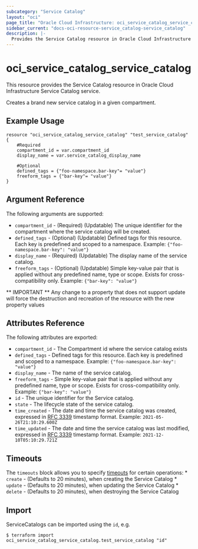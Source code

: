 ```yaml
---
subcategory: "Service Catalog"
layout: "oci"
page_title: "Oracle Cloud Infrastructure: oci_service_catalog_service_catalog"
sidebar_current: "docs-oci-resource-service_catalog-service_catalog"
description: |-
  Provides the Service Catalog resource in Oracle Cloud Infrastructure Service Catalog service
---
```


# oci_service_catalog_service_catalog
This resource provides the Service Catalog resource in Oracle Cloud Infrastructure Service Catalog service.

Creates a brand new service catalog in a given compartment.

## Example Usage

```hcl
resource "oci_service_catalog_service_catalog" "test_service_catalog" {
	#Required
	compartment_id = var.compartment_id
	display_name = var.service_catalog_display_name

	#Optional
	defined_tags = {"foo-namespace.bar-key"= "value"}
	freeform_tags = {"bar-key"= "value"}
}
```

## Argument Reference

The following arguments are supported:

* `compartment_id` - (Required) (Updatable) The unique identifier for the compartment where the service catalog will be created.
* `defined_tags` - (Optional) (Updatable) Defined tags for this resource. Each key is predefined and scoped to a namespace. Example: `{"foo-namespace.bar-key": "value"}` 
* `display_name` - (Required) (Updatable) The display name of the service catalog.
* `freeform_tags` - (Optional) (Updatable) Simple key-value pair that is applied without any predefined name, type or scope. Exists for cross-compatibility only. Example: `{"bar-key": "value"}` 


** IMPORTANT **
Any change to a property that does not support update will force the destruction and recreation of the resource with the new property values

## Attributes Reference

The following attributes are exported:

* `compartment_id` - The Compartment id where the service catalog exists
* `defined_tags` - Defined tags for this resource. Each key is predefined and scoped to a namespace. Example: `{"foo-namespace.bar-key": "value"}` 
* `display_name` - The name of the service catalog.
* `freeform_tags` - Simple key-value pair that is applied without any predefined name, type or scope. Exists for cross-compatibility only. Example: `{"bar-key": "value"}` 
* `id` - The unique identifier for the Service catalog.
* `state` - The lifecycle state of the service catalog.
* `time_created` - The date and time the service catalog was created, expressed in [RFC 3339](https://tools.ietf.org/html/rfc3339) timestamp format.  Example: `2021-05-26T21:10:29.600Z` 
* `time_updated` - The date and time the service catalog was last modified, expressed in [RFC 3339](https://tools.ietf.org/html/rfc3339) timestamp format.  Example: `2021-12-10T05:10:29.721Z` 

## Timeouts

The `timeouts` block allows you to specify [timeouts](https://registry.terraform.io/providers/oracle/oci/latest/docs/guides/changing_timeouts) for certain operations:
	* `create` - (Defaults to 20 minutes), when creating the Service Catalog
	* `update` - (Defaults to 20 minutes), when updating the Service Catalog
	* `delete` - (Defaults to 20 minutes), when destroying the Service Catalog


## Import

ServiceCatalogs can be imported using the `id`, e.g.

```
$ terraform import oci_service_catalog_service_catalog.test_service_catalog "id"
```

